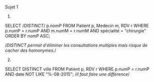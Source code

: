 Sujet 1

1.

SELECT /*DISTINCT*/ p.nomP
FROM Patient p, Medecin m, RDV r
WHERE p.numP = r.numP
AND m.numM = r.numM
AND spécialité = "chirurgie"
ORDER BY nomP ASC;

/*DISTINCT permet d'éliminer les consultations multiples mais risque de cacher des homonymes.*/

2.

SELECT DISTINCT ville
FROM Patient p, RDV r
WHERE p.numP = r.numP
AND date NOT LIKE "%-08-2015";
/*il faut faire une différence*/
